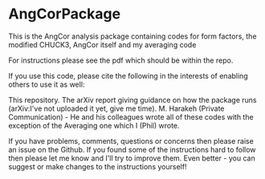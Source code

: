 # AngCorPackage
This is the AngCor analysis package containing codes for form factors, the modified CHUCK3, AngCor itself and my averaging code

For instructions please see the pdf which should be within the repo.

If you use this code, please cite the following in the interests of enabling others to use it as well:

This repository.
The arXiv report giving guidance on how the package runs (arXiv:I've not uploaded it yet, give me time).
M. Harakeh (Private Communication) - He and his colleagues wrote all of these codes with the exception of the Averaging one which I (Phil) wrote.

If you have problems, comments, questions or concerns then please raise an issue on the Github. If you found some of the instructions hard to follow then please let me know and I'll try to improve them. Even better - you can suggest or make changes to the instructions yourself!
